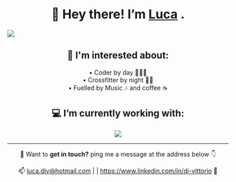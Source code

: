 <h1 align="center"> 👋 Hey there! I’m <a href="https://luca-divit.github.io/profile/" target="_blank">Luca</a> .</h1>
<img src="https://media.licdn.com/dms/image/C5616AQE8CW8nnJLhcg/profile-displaybackgroundimage-shrink_350_1400/0/1655891173422?e=1677715200&v=beta&t=fMRvDjK9yO1TdIymCsxpdtBX257xGfa0VNDn1qygRf0">

<h2 align="center"> 👀 I'm interested about:</h2>
  <p align="center">
    <span>• Coder by day 👨🏻‍💻</span><br>
    <span>• Crossfitter by night 🏋️‍♂️</span><br>
    <span>• Fuelled by Music 🎶 and coffee ☕️</span>
  </p>
<h2 align="center"> 💻 I’m currently working with:</h2>

<p align="center">
  <a href="https://wakatime.com">
    <img src="https://wakatime.com/share/@af9935d7-02d7-4931-9535-8b3636097a6d/c595a119-ad72-4b45-8bd2-70a97afb46f4.png" />
  </a>
</p><hr>

<p align="center"> 🤝 Want to <strong>get in touch?</strong> ping me a message at the address below 👇</p>
<p align="center"> 📫 <a href="mailto:luca.div@hotmail.com" target="_blank">luca.div@hotmail.com</a> | | <a href="https://www.linkedin.com/in/di-vittorio" target="_blank">https://www.linkedin.com/in/di-vittorio</a> 🔗</p>

<!---
Luca-Divit/Luca-Divit is a ✨ special ✨ repository because its `README.md` (this file) appears on your GitHub profile.
You can click the Preview link to take a look at your changes.
--->
